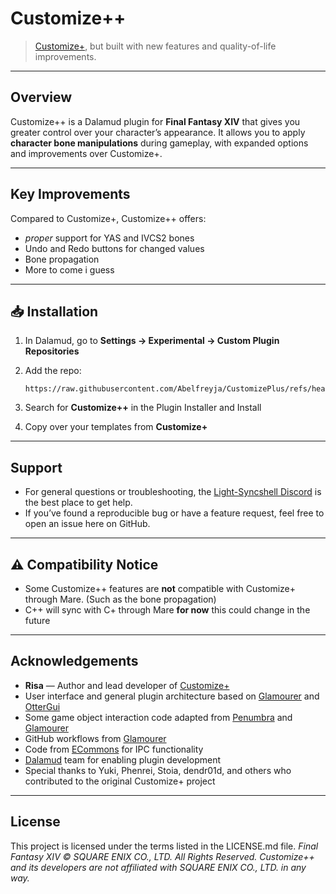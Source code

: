 # Customize++

> [Customize+](https://github.com/Aether-Tools/CustomizePlus), but built with new features and quality-of-life improvements.

---

## Overview

Customize++ is a Dalamud plugin for **Final Fantasy XIV** that gives you greater control over your character’s appearance.
It allows you to apply **character bone manipulations** during gameplay, with expanded options and improvements over Customize+.

---

## Key Improvements

Compared to Customize+, Customize++ offers:

* *proper* support for YAS and IVCS2 bones
* Undo and Redo buttons for changed values
* Bone propagation
* More to come i guess

---

## 📥 Installation

1. In Dalamud, go to **Settings → Experimental → Custom Plugin Repositories**
2. Add the repo:

   ```
   https://raw.githubusercontent.com/Abelfreyja/CustomizePlus/refs/heads/main/repo.json
   ```
3. Search for **Customize++** in the Plugin Installer and Install
4. Copy over your templates from **Customize+**

---

## Support

* For general questions or troubleshooting, the [Light-Syncshell Discord](https://discord.gg/dsbjcXMnhA) is the best place to get help.
* If you’ve found a reproducible bug or have a feature request, feel free to open an issue here on GitHub.

---

## ⚠ Compatibility Notice

* Some Customize++ features are **not** compatible with Customize+ through Mare. (Such as the bone propagation)
* C++ will sync with C+ through Mare **for now** this could change in the future

---

## Acknowledgements

* **Risa** — Author and lead developer of [Customize+](https://github.com/Aether-Tools/CustomizePlus)
* User interface and general plugin architecture based on [Glamourer](https://github.com/Ottermandias/Glamourer) and [OtterGui](https://github.com/Ottermandias/OtterGui/)
* Some game object interaction code adapted from [Penumbra](https://github.com/xivdev/Penumbra) and [Glamourer](https://github.com/Ottermandias/Glamourer)
* GitHub workflows from [Glamourer](https://github.com/Ottermandias/Glamourer)
* Code from [ECommons](https://github.com/NightmareXIV/ECommons) for IPC functionality
* [Dalamud](https://github.com/goatcorp/Dalamud) team for enabling plugin development
* Special thanks to Yuki, Phenrei, Stoia, dendr01d, and others who contributed to the original Customize+ project

---

## License

This project is licensed under the terms listed in the LICENSE.md file.
*Final Fantasy XIV © SQUARE ENIX CO., LTD. All Rights Reserved. Customize++ and its developers are not affiliated with SQUARE ENIX CO., LTD. in any way.*
